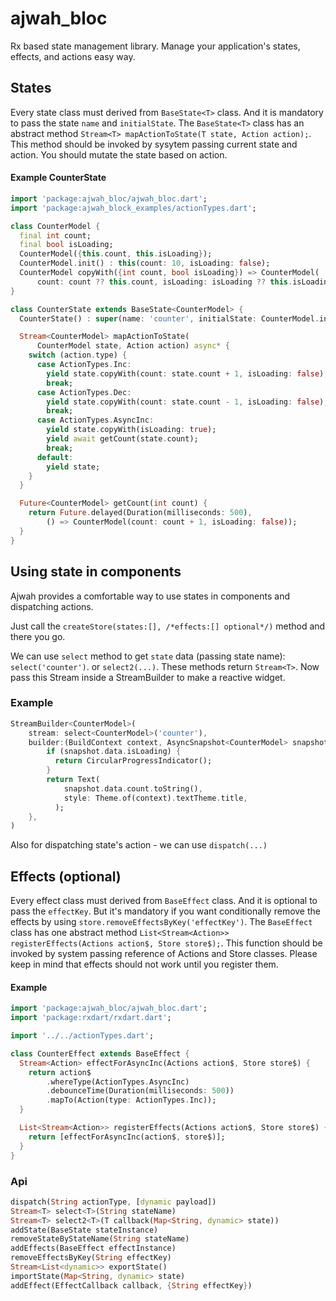 # ajwah_bloc

Rx based state management library. Manage your application's states, effects, and actions easy way.

## States

Every state class must derived from `BaseState<T>` class. And it is mandatory to pass the
state `name` and `initialState`. The `BaseState<T>` class has an abstract method `Stream<T> mapActionToState(T state, Action action);`. This method should be invoked by sysytem passing current state and action. You should mutate the state based on action.

#### Example CounterState

```dart
import 'package:ajwah_bloc/ajwah_bloc.dart';
import 'package:ajwah_block_examples/actionTypes.dart';

class CounterModel {
  final int count;
  final bool isLoading;
  CounterModel({this.count, this.isLoading});
  CounterModel.init() : this(count: 10, isLoading: false);
  CounterModel copyWith({int count, bool isLoading}) => CounterModel(
      count: count ?? this.count, isLoading: isLoading ?? this.isLoading);
}

class CounterState extends BaseState<CounterModel> {
  CounterState() : super(name: 'counter', initialState: CounterModel.init());

  Stream<CounterModel> mapActionToState(
      CounterModel state, Action action) async* {
    switch (action.type) {
      case ActionTypes.Inc:
        yield state.copyWith(count: state.count + 1, isLoading: false);
        break;
      case ActionTypes.Dec:
        yield state.copyWith(count: state.count - 1, isLoading: false);
        break;
      case ActionTypes.AsyncInc:
        yield state.copyWith(isLoading: true);
        yield await getCount(state.count);
        break;
      default:
        yield state;
    }
  }

  Future<CounterModel> getCount(int count) {
    return Future.delayed(Duration(milliseconds: 500),
        () => CounterModel(count: count + 1, isLoading: false));
  }
}

```

## Using state in components

Ajwah provides a comfortable way to use states in components and dispatching actions.

Just call the `createStore(states:[], /*effects:[] optional*/)` method and there you go.

We can use `select` method to get `state` data (passing state name): `select('counter')`. or `select2(...)`.
These methods return `Stream<T>`. Now pass this Stream inside a StreamBuilder to make a reactive widget.

### Example

```dart
StreamBuilder<CounterModel>(
    stream: select<CounterModel>('counter'),
    builder:(BuildContext context, AsyncSnapshot<CounterModel> snapshot) {
        if (snapshot.data.isLoading) {
          return CircularProgressIndicator();
        }
        return Text(
            snapshot.data.count.toString(),
            style: Theme.of(context).textTheme.title,
          );
    },
)
```

Also for dispatching state's action - we can use `dispatch(...)`

## Effects (optional)

Every effect class must derived from `BaseEffect` class. And it is optional to pass the
`effectKey`. But it's mandatory if you want conditionally remove the effects by using
`store.removeEffectsByKey('effectKey')`. The `BaseEffect` class has one abstract method `List<Stream<Action>> registerEffects(Actions action$, Store store$);`. This function should be invoked by system passing reference of Actions and Store classes. Please keep in mind that effects should not work until you register them.

#### Example

```dart
import 'package:ajwah_bloc/ajwah_bloc.dart';
import 'package:rxdart/rxdart.dart';

import '../../actionTypes.dart';

class CounterEffect extends BaseEffect {
  Stream<Action> effectForAsyncInc(Actions action$, Store store$) {
    return action$
        .whereType(ActionTypes.AsyncInc)
        .debounceTime(Duration(milliseconds: 500))
        .mapTo(Action(type: ActionTypes.Inc));
  }

  List<Stream<Action>> registerEffects(Actions action$, Store store$) {
    return [effectForAsyncInc(action$, store$)];
  }
}

```

### Api

```dart
dispatch(String actionType, [dynamic payload])
Stream<T> select<T>(String stateName)
Stream<T> select2<T>(T callback(Map<String, dynamic> state))
addState(BaseState stateInstance)
removeStateByStateName(String stateName)
addEffects(BaseEffect effectInstance)
removeEffectsByKey(String effectKey)
Stream<List<dynamic>> exportState()
importState(Map<String, dynamic> state)
addEffect(EffectCallback callback, {String effectKey})
```
